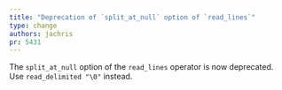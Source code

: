 ```yaml
---
title: "Deprecation of `split_at_null` option of `read_lines`"
type: change
authors: jachris
pr: 5431
---
```


The `split_at_null` option of the `read_lines` operator is now deprecated.
Use `read_delimited "\0"` instead.
